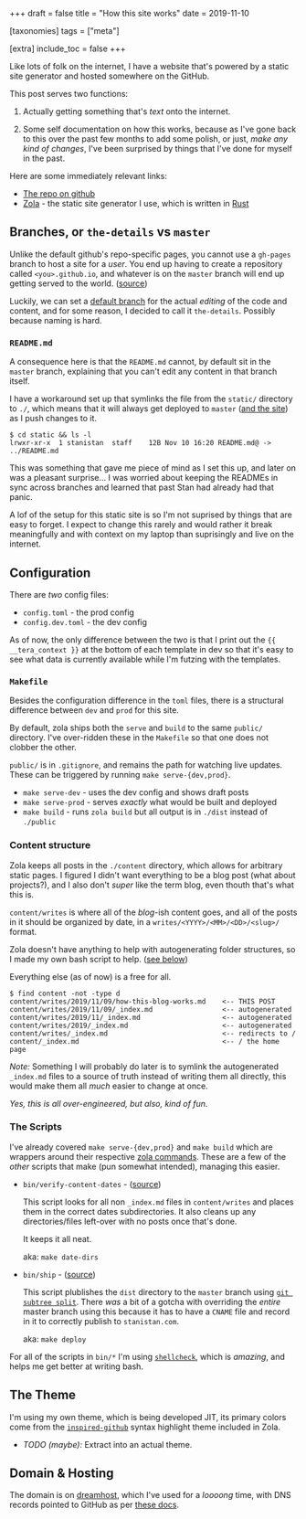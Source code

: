 +++
draft = false
title = "How this site works"
date = 2019-11-10

[taxonomies]
tags = ["meta"]

[extra]
include_toc = false
+++

Like lots of folk on the internet, I have a website that's powered by
a static site generator and hosted somewhere on the GitHub.

This post serves two functions:

1. Actually getting something that's _text_ onto the internet.

2. Some self documentation on how this works, because as I've gone back to this
   over the past few months to add some polish, or just, _make any kind of
   changes_, I've been surprised by things that I've done for myself in the
   past.

Here are some immediately relevant links:

- [The repo on github][site-repo]
- [Zola][zola] - the static site generator I use, which is written in [Rust][rust]

## Branches, or `the-details` vs `master`

Unlike the default github's repo-specific pages, you cannot use a `gh-pages` branch
to host a site for a _user_. You end up having to create a repository called
`<you>.github.io`, and whatever is on the `master` branch will end up getting served
to the world. ([source][github-pages-branch-docs])

Luckily, we can set a [default branch][default-branch] for the actual _editing_ of
the code and content, and for some reason, I decided to call it `the-details`.
Possibly because naming is hard.

### `README.md`

A consequence here is that the `README.md` cannot, by default sit in the
`master` branch, explaining that you can't edit any content in that branch itself.

I have a workaround set up that symlinks the file from the `static/` directory to `./`,
which means that it will always get deployed to `master` ([and the site][README]) as
I push changes to it.

```
$ cd static && ls -l
lrwxr-xr-x  1 stanistan  staff    12B Nov 10 16:20 README.md@ -> ../README.md
```

This was something that gave me piece of mind as I set this up, and later
on was a pleasant surprise... I was worried about keeping the READMEs in sync
across branches and learned that past Stan had already had that panic.

A lof of the setup for this static site is so I'm not suprised by things that are
easy to forget. I expect to change this rarely and would rather it break
meaningfully and with context on my laptop than suprisingly and live on the
internet.

## Configuration

There are _two_ config files:

- `config.toml` - the prod config
- `config.dev.toml` - the dev config

As of now, the only difference between the two is that I print out the
`{{ __tera_context }}` at the bottom of each template in dev so that it's
easy to see what data is currently available while I'm futzing with the
templates.

### `Makefile`

Besides the configuration difference in the `toml` files, there is a structural
difference between `dev` and `prod` for this site.

By default, zola ships both the `serve` and `build` to the same `public/` directory.
I've over-ridden these in the `Makefile` so that one does not clobber the other.

`public/` is in `.gitignore`, and remains the path for watching live updates.
These can be triggered by running `make serve-{dev,prod}`.

- `make serve-dev` - uses the dev config and shows draft posts
- `make serve-prod` - serves _exactly_ what would be built and deployed
- `make build` - runs `zola build` but all output is in `./dist` instead of `./public`

### Content structure

Zola keeps all posts in the `./content` directory, which allows for arbitrary static
pages. I figured I didn't want everything to be a blog post (what about projects?),
and I also don't _super_ like the term blog, even thouth that's what this is.

`content/writes` is where all of the _blog_-ish content goes, and all of the posts
in it should be organized by date, in a `writes/<YYYY>/<MM>/<DD>/<slug>/` format.

Zola doesn't have anything to help with autogenerating folder structures, so I made my
own bash script to help. ([see below](#the-scripts))

Everything else (as of now) is a free for all.

```
$ find content -not -type d
content/writes/2019/11/09/how-this-blog-works.md    <-- THIS POST
content/writes/2019/11/09/_index.md                 <-- autogenerated
content/writes/2019/11/_index.md                    <-- autogenerated
content/writes/2019/_index.md                       <-- autogenerated
content/writes/_index.md                            <-- redirects to /
content/_index.md                                   <-- / the home page
```

_Note:_ Something I will probably do later is to symlink the autogenerated
`_index.md` files to a source of truth instead of writing them all
directly, this would make them all _much_ easier to change at once.

_Yes, this is all over-engineered, but also, kind of fun._

### The Scripts

I've already covered `make serve-{dev,prod}` and `make build` which are wrappers
around their respective [zola commands][zola-cli-usage]. These are a few of the
_other_ scripts that make (pun somewhat intended), managing this easier.

- `bin/verify-content-dates` - ([source][verify-content-dates-src])

  This script looks for all non `_index.md` files in `content/writes` and
  places them in the correct dates subdirectories. It also cleans up
  any directories/files left-over with no posts once that's done.

  It keeps it all neat.

  aka: `make date-dirs`

- `bin/ship` - ([source][ship-src])

  This script plublishes the `dist` directory to the `master` branch using
  [`git subtree split`][subtree-docs]. There _was_ a bit of a gotcha with
  overriding the _entire_ master branch using this because it has to have
  a `CNAME` file and record in it to correctly publish to `stanistan.com`.

  aka: `make deploy`

For all of the scripts in `bin/*` I'm using [`shellcheck`][shellcheck], which
is _amazing_, and helps me get better at writing bash.

## The Theme

I'm using my own theme, which is being developed JIT, its primary colors come
from the [`inspired-github`][theme-inspired-github] syntax highlight theme
included in Zola.

- _TODO (maybe):_ Extract into an actual theme.

## Domain & Hosting

The domain is on [dreamhost][dreamhost], which I've used for a _loooong_ time,
with DNS records pointed to GitHub as per [these docs][github-custom-domains].

[README]: /README.md
[default-branch]: https://help.github.com/en/github/administering-a-repository/setting-the-default-branch
[dreamhost]: https://dreamhost.com
[github-custom-domains]: https://help.github.com/en/github/working-with-github-pages/managing-a-custom-domain-for-your-github-pages-site
[github-pages-branch-docs]: https://help.github.com/en/github/working-with-github-pages/about-github-pages#publishing-sources-for-github-pages-sites
[rust]: https://www.rust-lang.org
[shellcheck]: https://www.shellcheck.net
[ship-src]: https://github.com/stanistan/stanistan.github.io/blob/the-details/bin/ship
[site-repo]: https://github.com/stanistan/stanistan.github.io
[subtree-docs]: https://git-memo.readthedocs.io/en/latest/subtree.html
[theme-inspired-github]: https://github.com/getzola/zola/blob/master/sublime_themes/inspired-github.tmTheme
[verify-content-dates-src]: https://github.com/stanistan/stanistan.github.io/blob/the-details/bin/verify-content-dates
[zola-cli-usage]: https://www.getzola.org/documentation/getting-started/cli-usage/
[zola]: https://www.getzola.org
